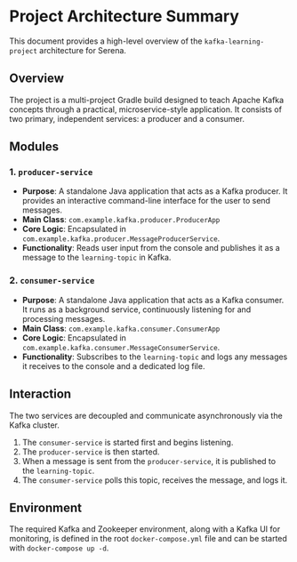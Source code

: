 # Project Architecture Summary

This document provides a high-level overview of the `kafka-learning-project` architecture for Serena.

## Overview

The project is a multi-project Gradle build designed to teach Apache Kafka concepts through a practical, microservice-style application. It consists of two primary, independent services: a producer and a consumer.

## Modules

### 1. `producer-service`

*   **Purpose**: A standalone Java application that acts as a Kafka producer. It provides an interactive command-line interface for the user to send messages.
*   **Main Class**: `com.example.kafka.producer.ProducerApp`
*   **Core Logic**: Encapsulated in `com.example.kafka.producer.MessageProducerService`.
*   **Functionality**: Reads user input from the console and publishes it as a message to the `learning-topic` in Kafka.

### 2. `consumer-service`

*   **Purpose**: A standalone Java application that acts as a Kafka consumer. It runs as a background service, continuously listening for and processing messages.
*   **Main Class**: `com.example.kafka.consumer.ConsumerApp`
*   **Core Logic**: Encapsulated in `com.example.kafka.consumer.MessageConsumerService`.
*   **Functionality**: Subscribes to the `learning-topic` and logs any messages it receives to the console and a dedicated log file.

## Interaction

The two services are decoupled and communicate asynchronously via the Kafka cluster.
1.  The `consumer-service` is started first and begins listening.
2.  The `producer-service` is then started.
3.  When a message is sent from the `producer-service`, it is published to the `learning-topic`.
4.  The `consumer-service` polls this topic, receives the message, and logs it.

## Environment

The required Kafka and Zookeeper environment, along with a Kafka UI for monitoring, is defined in the root `docker-compose.yml` file and can be started with `docker-compose up -d`.